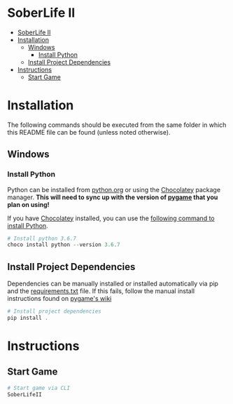 # SoberLife II

- [SoberLife II](#soberlife-ii)
- [Installation](#installation)
  - [Windows](#windows)
    - [Install Python](#install-python)
  - [Install Project Dependencies](#install-project-dependencies)
- [Instructions](#instructions)
  - [Start Game](#start-game)

# Installation
The following commands should be executed from the same folder in which this README file can be found (unless noted otherwise).

## Windows

### Install Python
Python can be installed from [python.org](https://www.python.org/downloads/) or using the [Chocolatey](https://chocolatey.org/) package manager. **This will need to sync up with the version of [pygame](https://www.pygame.org) that you plan on using!**

If you have [Chocolatey](https://chocolatey.org) installed, you can use the [following command to install Python](https://chocolatey.org/packages/python/).

```powershell
# Install python 3.6.7
choco install python --version 3.6.7
```

## Install Project Dependencies
Dependencies can be manually installed or installed automatically via pip and the [requirements.txt](requirements.txt) file. If this fails, follow the manual install instructions found on [pygame's wiki](https://www.pygame.org/wiki/GettingStarted#Windows%20installation)

```powershell
# Install project dependencies
pip install .
```

# Instructions

## Start Game

```powershell
# Start game via CLI
SoberLifeII
```
